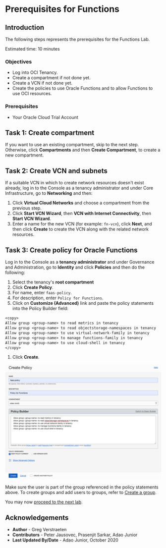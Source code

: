 # Prerequisites for Functions

## Introduction

The following steps represents the prerequisites for the Functions Lab.

Estimated time: 10 minutes

### Objectives

- Log into OCI Tenancy.
- Create a compartment if not done yet.
- Create a VCN if not done yet.
- Create the policies to use Oracle Functions and to allow Functions to use OCI resources.

### Prerequisites

- Your Oracle Cloud Trial Account

## Task 1: Create compartment

If you want to use an existing compartment, skip to the next step. Otherwise, click **Compartments** and then **Create Compartment**, to create a new compartment.

## Task 2: Create VCN and subnets

If a suitable VCN in which to create network resources doesn't exist already, log in to the Console as a tenancy administrator and under Core Infrastructure, go to **Networking** and then:

1. Click **Virtual Cloud Networks** and choose a compartment from the previous step.
1. Click **Start VCN Wizard**, then **VCN with Internet Connectivity**, then **Start VCN Wizard**.
1. Enter a name for the new VCN (for example: `fn-vcn`), click **Next**, and then click **Create** to create the VCN along with the related network resources.

## Task 3: Create policy for Oracle Functions

Log in to the Console as a **tenancy administrator** and under Governance and Administration, go to **Identity** and click **Policies** and then do the following:

1. Select the tenancy's **root compartment**
1. Click **Create Policy**.
1. For name, enter `faas-policy`.
1. For description, enter `Policy for Functions`.
1. Click on **Customize (Advanced)** link and paste the policy statements into the Policy Builder field:

  ```
  <copy>
  Allow group <group-name> to read metrics in tenancy
  Allow group <group-name> to read objectstorage-namespaces in tenancy
  Allow group <group-name> to use virtual-network-family in tenancy
  Allow group <group-name> to manage functions-family in tenancy
  Allow group <group-name> to use cloud-shell in tenancy
  </copy>
  ```

1. Click **Create**.

![Create policy](./images/create-policy.png)

Make sure the user is part of the group referenced in the policy statements above. To create groups and add users to groups, refer to [Create a group](https://docs.cloud.oracle.com/en-us/iaas/Content/Identity/Tasks/managinggroups.htm#To).

You may now [proceed to the next lab](#next).

## Acknowledgements

- **Author** - Greg Verstraeten
- **Contributors** -  Peter Jausovec, Prasenjit Sarkar, Adao Junior
- **Last Updated By/Date** - Adao Junior, October 2020

